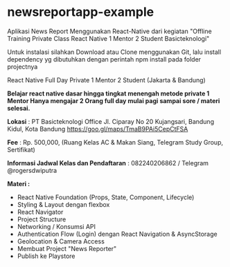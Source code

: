 # newsreportapp-example
Aplikasi News Report Menggunakan React-Native dari kegiatan "Offline Training Private Class React Native 1 Mentor 2 Student Basicteknologi"

Untuk instalasi silahkan Download atau Clone menggunakan Git, lalu install dependency yg dibutuhkan dengan perintah npm install pada folder projectnya

React Native Full Day Private 1 Mentor 2 Student (Jakarta & Bandung)

<strong>Belajar react native dasar hingga tingkat menengah metode private 1 Mentor Hanya mengajar 2 Orang full day mulai pagi sampai sore / materi selesai.</strong>

<strong>Lokasi</strong> : PT Basicteknologi Office Jl. Ciparay No 20 Kujangsari, Bandung Kidul, Kota Bandung https://goo.gl/maps/TmaB9PAi5CepCtFSA

<strong>Fee</strong> : Rp. 500,000, (Ruang Kelas AC & Makan Siang, Telegram Study Group, Sertifikat)

<strong>Informasi Jadwal Kelas dan Pendaftaran</strong> : 082240206862 / Telegram @rogersdwiputra

<strong>Materi :</strong>
- React Native Foundation (Props, State, Component, Lifecycle)
- Styling & Layout dengan flexbox
- React Navigator
- Project Structure
- Networking / Konsumsi API
- Authentication Flow (Login) dengan React Navigation & AsyncStorage
- Geolocation & Camera Access
- Membuat Project "News Reporter"
- Publish ke Playstore

